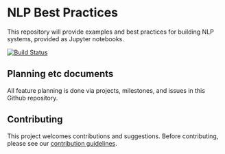 # NLP Best Practices

This repository will provide examples and best practices for building NLP systems, provided as Jupyter notebooks.

[![Build Status](https://dev.azure.com/best-practices/nlp/_apis/build/status/unit-test-staging?branchName=staging)](https://dev.azure.com/best-practices/nlp/_build/latest?definitionId=21&branchName=staging)

## Planning etc documents

All feature planning is done via projects, milestones, and issues in this Github repository.


## Contributing
This project welcomes contributions and suggestions. Before contributing, please see our [contribution guidelines](CONTRIBUTING.md).
